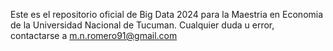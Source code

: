 Este es el repositorio oficial de Big Data 2024 para la Maestria en Economia de la Universidad Nacional de Tucuman. Cualquier duda u error, contactarse a m.n.romero91@gmail.com
